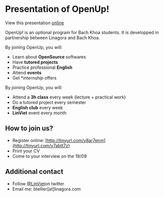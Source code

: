 # Presentation of OpenUp!

View this presentation [online](https://cdn.rawgit.com/Open-Up/presentation/b68e6dcb/index.html#/)

OpenUp! is an optional program for Bach Khoa students. It is developped in partnership between Linagora and Bach Khoa.

By joining OpenUp, you will:

 - Learn about **OpenSource** softwares
 - Have **tutored projects**
 - Practice professional **English**
 - Attend **events**
 - Get **internship* offers

By joining OpenUp, you will:

 - Attend a **3h class** every week (lecture + practical work)
 - Do a tutored project every semester
 - **English club** every week
 - **LinViet** event every month

## How to join us?

 - Register online: [http://tinyurl.com/y8ar7enm](http://tinyurl.com/y7abtt7z)
 - Print your CV
 - Come to your interview on the 19/09

## Additional contact

 - Follow [@LinViet](https://twitter.com/LinViet)on twitter
 - Email me: btellier\[at\]linagora.com</li>
